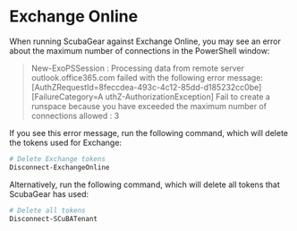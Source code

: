 # Exchange Online

When running ScubaGear against Exchange Online, you may see an error about the maximum number of connections in the PowerShell window:

> New-ExoPSSession : Processing data from remote server outlook.office365.com failed with the following error message: [AuthZRequestId=8feccdea-493c-4c12-85dd-d185232cc0be][FailureCategory=A uthZ-AuthorizationException] Fail to create a runspace because you have exceeded the maximum number of connections allowed : 3

If you see this error message, run the following command, which will delete the tokens used  for Exchange:

```powershell
# Delete Exchange tokens
Disconnect-ExchangeOnline
```

Alternatively, run the following command, which will delete all tokens that ScubaGear has used:

```powershell
# Delete all tokens
Disconnect-SCuBATenant
```

